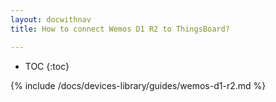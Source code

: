 ```yaml
---
layout: docwithnav
title: How to connect Wemos D1 R2 to ThingsBoard?

---
```


* TOC
{:toc}

{% include /docs/devices-library/guides/wemos-d1-r2.md %}
